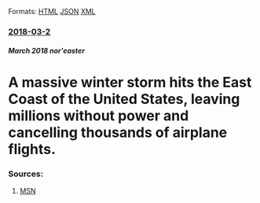 
Formats: [HTML](/news/2018/03/2/a-massive-winter-storm-hits-the-east-coast-of-the-united-states-leaving-millions-without-power-and-cancelling-thousands-of-airplane-flights.html)  [JSON](/news/2018/03/2/a-massive-winter-storm-hits-the-east-coast-of-the-united-states-leaving-millions-without-power-and-cancelling-thousands-of-airplane-flights.json)  [XML](/news/2018/03/2/a-massive-winter-storm-hits-the-east-coast-of-the-united-states-leaving-millions-without-power-and-cancelling-thousands-of-airplane-flights.xml)  

### [2018-03-2](/news/2018/03/2/index.md)

##### March 2018 nor'easter
# A massive winter storm hits the East Coast of the United States, leaving millions without power and cancelling thousands of airplane flights. 




### Sources:

1. [MSN](https://www.msn.com/en-us/weather/topstories/bomb-cyclone-forms-as-flood-threat-sparks-life-and-death-warning/ar-BBJM3UF?ocid=spartanntp)
